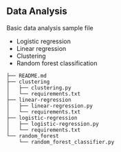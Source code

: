 ## Data Analysis
Basic data analysis sample file

 - Logistic regression
 - Linear regression
 - Clustering
 - Random forest classification
```
├── README.md
├── clustering
│   ├── clustering.py
│   └── requirements.txt
├── linear-regression
│   ├── linear-regression.py
│   └── requirements.txt
├── logistic-regression
│   ├── logistic-regression.py
│   └── requirements.txt
└── random_forest
    └── random_forest_classifier.py
```
